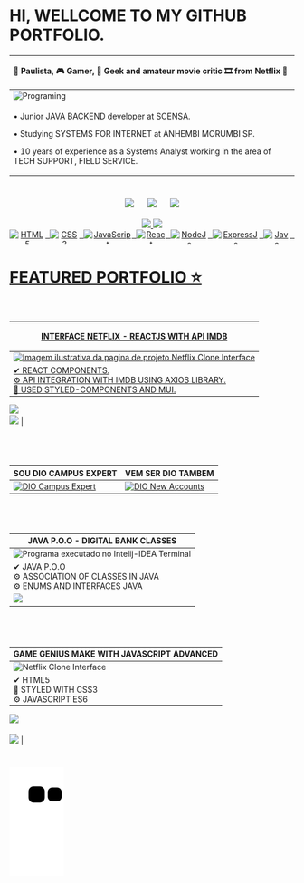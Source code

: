 # HI, WELLCOME TO MY GITHUB PORTFOLIO.

| **<p align="left"> 🔭 Paulista, 🎮 Gamer, 🖖 Geek and amateur movie critic 🎞 from Netflix 🍿</p>** |
| ------------------- |
| <img alt="Programing" width="65%" src="https://user-images.githubusercontent.com/10172471/147827954-19ecac00-2001-4599-9373-63d3d69e6c4f.gif"> |
| <p align="left"> • Junior JAVA BACKEND developer at SCENSA.</p><p align="left"> • Studying SYSTEMS FOR INTERNET at ANHEMBI MORUMBI SP.</p><p align="left"> • 10 years of experience as a Systems Analyst working in the area of ​​TECH SUPPORT, FIELD SERVICE.</p> | 
  
#

<div  style="display: inline_block" align='center'>
<a href="https://instagram.com/jefersonrgomes" target="_blank"><img src="https://img.shields.io/badge/-Instagram-%23E4405F?style=for-the-badge&logo=instagram&logoColor=white" width="135" target="_blank"></a> <span>&nbsp;&nbsp;&nbsp;&nbsp;</span> <a href="https://www.linkedin.com/in/jefersonribeirogomes" target="_blank"><img src="https://img.shields.io/badge/-LinkedIn-%230077B5?style=for-the-badge&logo=linkedin&logoColor=white"  width="135" target="_blank"></a> <span>&nbsp;&nbsp;&nbsp;&nbsp;</span>  <a href="https://discord.gg/jeferson.rgomes#5396" target="_blank"><img src="https://img.shields.io/badge/Discord-7289DA?style=for-the-badge&logo=discord&logoColor=white"  width="135" target="_blank"></a> 
</div> 

<br />

<div style="display: inline_block" align='center'>
  <a href="https://beacons.ai/jefersonrgomes">
  <img height="150" src="https://github-readme-stats.vercel.app/api?username=jefersonrgomes&show_icons=true&theme=dracula&include_all_commits=true&count_private=true"/> <img height="150" src="https://github-readme-stats.vercel.app/api/top-langs/?username=jefersonrgomes&layout=compact&langs_count=16&theme=dracula"/>
</div>
  
<div style="display: inline_block" align='center'>
</div>  
<div align="center" style="display: flex"><br>  
<img align="center" alt="HTML5" height="25" src="https://img.shields.io/badge/HTML5-E34F26?style=for-the-badge&logo=html5&logoColor=white">
<span>&nbsp;&nbsp;</span>
<img align="center" alt="CSS3" height="25" src="https://img.shields.io/badge/CSS3-1572B6?style=for-the-badge&logo=css3&logoColor=white">
<span>&nbsp;&nbsp;</span>  
<img align="center" alt="JavaScript" height="25"  src="https://img.shields.io/badge/JavaScript-F7DF1E?style=for-the-badge&logo=javascript&logoColor=black">
<span>&nbsp;&nbsp;</span> 
<img align="center" alt="React" height="25"  src="https://img.shields.io/badge/React-20232A?style=for-the-badge&logo=react&logoColor=61DAFB">
<span>&nbsp;&nbsp;</span>
<img align="center" alt="NodeJs" height="25"  src="https://img.shields.io/badge/Node.js-339933?style=for-the-badge&logo=nodedotjs&logoColor=white">
<span>&nbsp;&nbsp;</span> 
<img align="center" alt="ExpressJs" height="25"  src="https://img.shields.io/badge/Express.js-000000?style=for-the-badge&logo=express&logoColor=white">
<span>&nbsp;&nbsp;</span> 
<img align="center" alt="Java"  height="25" src="https://img.shields.io/badge/Java-ED8B00?style=for-the-badge&logo=java&logoColor=white">
<span>&nbsp;&nbsp;</span> 
</div>
  
# FEATURED PORTFOLIO ⭐
<br/>  
  
| <p>**INTERFACE NETFLIX - REACTJS WITH API IMDB**</p> |  
| ------------------- |
| <img alt="Imagem ilustrativa da pagina de projeto Netflix Clone Interface" width="65%" src="https://user-images.githubusercontent.com/10172471/140009531-374b26f3-b6e1-4621-8778-a5ec39eb920a.png"> |
| ✔ REACT COMPONENTS.<br/>⚙ API INTEGRATION WITH IMDB USING AXIOS LIBRARY.<br/>🎨 USED STYLED-COMPONENTS AND MUI.<br/> 
<a href="https://github.com/jefersonrgomes/NetflixCloneReactJs"><img src="https://img.shields.io/badge/GitHub-100000?style=for-the-badge&logo=github&logoColor=white" height="25" target="_blank"></a><br/> 
<a href="https://netflix-clone-react-js-taupe.vercel.app/" target="_blank"><img src="https://user-images.githubusercontent.com/10172471/148669545-d84d8d40-5b04-46dd-9598-b0cff9770ef0.png" height="25" target="_blank"></a> |  

#
  
<br/>
  
| SOU DIO CAMPUS EXPERT | VEM SER DIO TAMBEM | 
| ------------------- | ------------------- |  
| <a href="https://lp.digitalinnovation.one/campus-expert?ref=QBSU9OLWTJ" target="_blank"><img alt="DIO Campus Expert"  src="https://user-images.githubusercontent.com/10172471/153278662-f49a67d6-bc3d-4cbe-8739-a6c0de1afe85.png"><a/> | <a href="https://dio.me/sign-up?ref=QBSU9OLWTJ" target="_blank"><img alt="DIO New Accounts"  src="https://user-images.githubusercontent.com/10172471/156898864-fc8b6385-7107-45ba-87c8-c752901a4deb.png"><a/> |
#
  
<br />
  
| **JAVA P.O.O - DIGITAL BANK CLASSES** |
| ------------------- |
|  <img alt="Programa executado no Intelij-IDEA Terminal" src="https://user-images.githubusercontent.com/10172471/150661444-6aceee25-0f52-47e7-a001-7e47879748f1.png"> |
| ✔ JAVA P.O.O<br/> ⚙ ASSOCIATION OF CLASSES IN JAVA<br/> ⚙ ENUMS AND INTERFACES JAVA<br/>  
<a href="https://github.com/jefersonrgomes/desafio-dio-banco/blob/master/README.md" target="_blank"><img src="https://img.shields.io/badge/GitHub-100000?style=for-the-badge&logo=github&logoColor=white" height="25" target="_blank"></a> | 

#
<br/>  

| **GAME GENIUS MAKE WITH JAVASCRIPT ADVANCED** | 
| ------------------- | 
| <img alt="Netflix Clone Interface"  width="65%" src="https://user-images.githubusercontent.com/10172471/151708382-d0f5d504-71e0-4096-83ca-cd8e39debb13.png"> | 
| ✔ HTML5<br/> 🎨 STYLED WITH CSS3<br/> ⚙ JAVASCRIPT ES6<br/>  
<a href="https://github.com/jefersonrgomes/dio-genius-game" target="_blank"><img src="https://img.shields.io/badge/GitHub-100000?style=for-the-badge&logo=github&logoColor=white" height="25" target="_blank"></a><br/>  
<a href="https://dio-genius-game.vercel.app/" target="_blank"><img src="https://user-images.githubusercontent.com/10172471/148669545-d84d8d40-5b04-46dd-9598-b0cff9770ef0.png" height="25" target="_blank"></a> |
 
#  
  
![Snake animation](https://github.com/jefersonrgomes/jefersonrgomes/blob/output/github-contribution-grid-snake.svg)

#  
 
 
